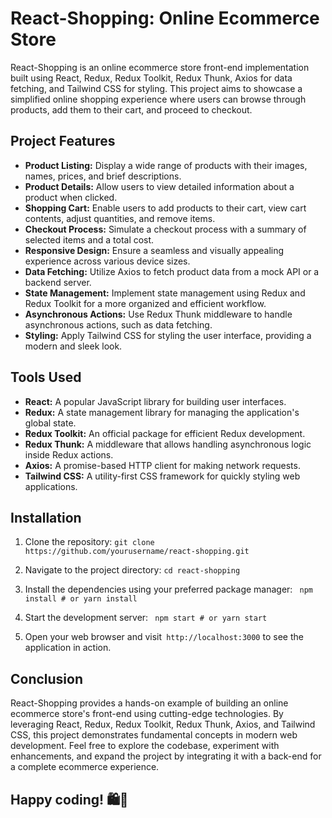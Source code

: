 # React-Shopping: Online Ecommerce Store

React-Shopping is an online ecommerce store front-end implementation built using React, Redux, Redux Toolkit, Redux Thunk, Axios for data fetching, and Tailwind CSS for styling. This project aims to showcase a simplified online shopping experience where users can browse through products, add them to their cart, and proceed to checkout.

## Project Features

-   **Product Listing:** Display a wide range of products with their images, names, prices, and brief descriptions.
-   **Product Details:** Allow users to view detailed information about a product when clicked.
-   **Shopping Cart:** Enable users to add products to their cart, view cart contents, adjust quantities, and remove items.
-   **Checkout Process:** Simulate a checkout process with a summary of selected items and a total cost.
-   **Responsive Design:** Ensure a seamless and visually appealing experience across various device sizes.
-   **Data Fetching:** Utilize Axios to fetch product data from a mock API or a backend server.
-   **State Management:** Implement state management using Redux and Redux Toolkit for a more organized and efficient workflow.
-   **Asynchronous Actions:** Use Redux Thunk middleware to handle asynchronous actions, such as data fetching.
-   **Styling:** Apply Tailwind CSS for styling the user interface, providing a modern and sleek look.

## Tools Used

-   **React:** A popular JavaScript library for building user interfaces.
-   **Redux:** A state management library for managing the application's global state.
-   **Redux Toolkit:** An official package for efficient Redux development.
-   **Redux Thunk:** A middleware that allows handling asynchronous logic inside Redux actions.
-   **Axios:** A promise-based HTTP client for making network requests.
-   **Tailwind CSS:** A utility-first CSS framework for quickly styling web applications.

## Installation

1. Clone the repository:
   `git clone https://github.com/yourusername/react-shopping.git`

2. Navigate to the project directory:
   `cd react-shopping`
3. Install the dependencies using your preferred package manager:
   ` npm install # or yarn install`
4. Start the development server:
   ` npm start # or yarn start`
5. Open your web browser and visit` http://localhost:3000` to see the application in action.

## Conclusion

React-Shopping provides a hands-on example of building an online ecommerce store's front-end using cutting-edge technologies. By leveraging React, Redux, Redux Toolkit, Redux Thunk, Axios, and Tailwind CSS, this project demonstrates fundamental concepts in modern web development. Feel free to explore the codebase, experiment with enhancements, and expand the project by integrating it with a back-end for a complete ecommerce experience.

## Happy coding! 🛍️🛒
